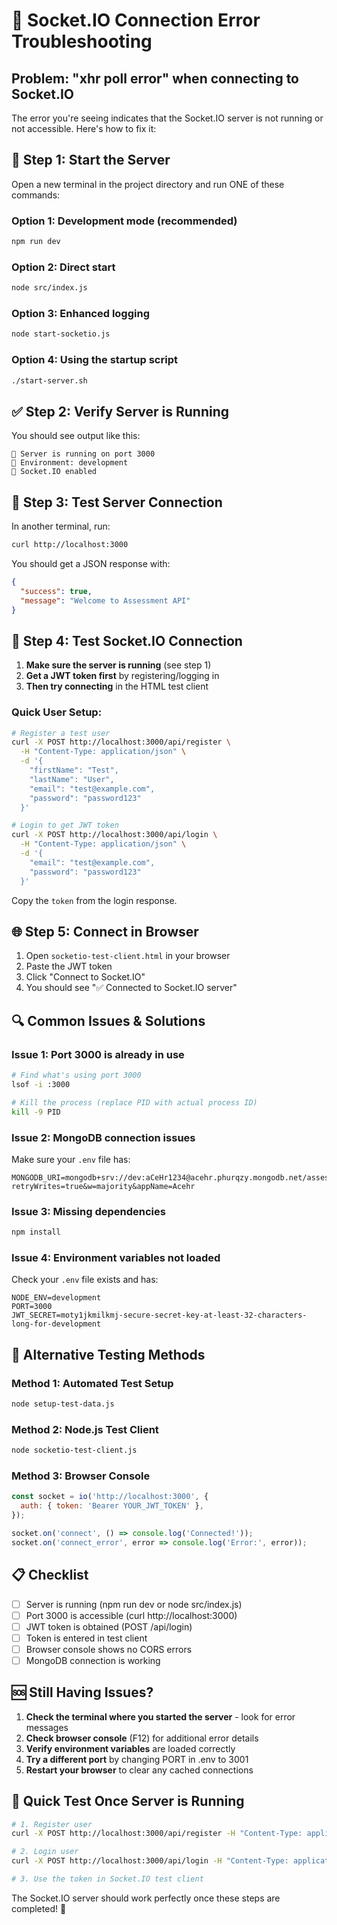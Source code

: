# 🔧 Socket.IO Connection Error Troubleshooting

## Problem: "xhr poll error" when connecting to Socket.IO

The error you're seeing indicates that the Socket.IO server is not running or not accessible. Here's how to fix it:

## 🚀 Step 1: Start the Server

Open a new terminal in the project directory and run ONE of these commands:

### Option 1: Development mode (recommended)

```bash
npm run dev
```

### Option 2: Direct start

```bash
node src/index.js
```

### Option 3: Enhanced logging

```bash
node start-socketio.js
```

### Option 4: Using the startup script

```bash
./start-server.sh
```

## ✅ Step 2: Verify Server is Running

You should see output like this:

```
🚀 Server is running on port 3000
📍 Environment: development
🔌 Socket.IO enabled
```

## 🧪 Step 3: Test Server Connection

In another terminal, run:

```bash
curl http://localhost:3000
```

You should get a JSON response with:

```json
{
  "success": true,
  "message": "Welcome to Assessment API"
}
```

## 🔌 Step 4: Test Socket.IO Connection

1. **Make sure the server is running** (see step 1)
2. **Get a JWT token first** by registering/logging in
3. **Then try connecting** in the HTML test client

### Quick User Setup:

```bash
# Register a test user
curl -X POST http://localhost:3000/api/register \
  -H "Content-Type: application/json" \
  -d '{
    "firstName": "Test",
    "lastName": "User",
    "email": "test@example.com",
    "password": "password123"
  }'

# Login to get JWT token
curl -X POST http://localhost:3000/api/login \
  -H "Content-Type: application/json" \
  -d '{
    "email": "test@example.com",
    "password": "password123"
  }'
```

Copy the `token` from the login response.

## 🌐 Step 5: Connect in Browser

1. Open `socketio-test-client.html` in your browser
2. Paste the JWT token
3. Click "Connect to Socket.IO"
4. You should see "✅ Connected to Socket.IO server"

## 🔍 Common Issues & Solutions

### Issue 1: Port 3000 is already in use

```bash
# Find what's using port 3000
lsof -i :3000

# Kill the process (replace PID with actual process ID)
kill -9 PID
```

### Issue 2: MongoDB connection issues

Make sure your `.env` file has:

```env
MONGODB_URI=mongodb+srv://dev:aCeHr1234@acehr.phurqzy.mongodb.net/assessments?retryWrites=true&w=majority&appName=Acehr
```

### Issue 3: Missing dependencies

```bash
npm install
```

### Issue 4: Environment variables not loaded

Check your `.env` file exists and has:

```env
NODE_ENV=development
PORT=3000
JWT_SECRET=moty1jkmilkmj-secure-secret-key-at-least-32-characters-long-for-development
```

## 🧪 Alternative Testing Methods

### Method 1: Automated Test Setup

```bash
node setup-test-data.js
```

### Method 2: Node.js Test Client

```bash
node socketio-test-client.js
```

### Method 3: Browser Console

```javascript
const socket = io('http://localhost:3000', {
  auth: { token: 'Bearer YOUR_JWT_TOKEN' },
});

socket.on('connect', () => console.log('Connected!'));
socket.on('connect_error', error => console.log('Error:', error));
```

## 📋 Checklist

- [ ] Server is running (npm run dev or node src/index.js)
- [ ] Port 3000 is accessible (curl http://localhost:3000)
- [ ] JWT token is obtained (POST /api/login)
- [ ] Token is entered in test client
- [ ] Browser console shows no CORS errors
- [ ] MongoDB connection is working

## 🆘 Still Having Issues?

1. **Check the terminal where you started the server** - look for error messages
2. **Check browser console** (F12) for additional error details
3. **Verify environment variables** are loaded correctly
4. **Try a different port** by changing PORT in .env to 3001
5. **Restart your browser** to clear any cached connections

## 🎯 Quick Test Once Server is Running

```bash
# 1. Register user
curl -X POST http://localhost:3000/api/register -H "Content-Type: application/json" -d '{"firstName":"Test","lastName":"User","email":"test@example.com","password":"password123"}'

# 2. Login user
curl -X POST http://localhost:3000/api/login -H "Content-Type: application/json" -d '{"email":"test@example.com","password":"password123"}'

# 3. Use the token in Socket.IO test client
```

The Socket.IO server should work perfectly once these steps are completed! 🚀
